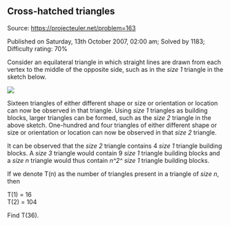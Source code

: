 Cross-hatched triangles
-----------------------

Source: https://projecteuler.net/problem=163

Published on Saturday, 13th October 2007, 02:00 am; Solved by 1183;
Difficulty rating: 70%

Consider an equilateral triangle in which straight lines are drawn from
each vertex to the middle of the opposite side, such as in the *size 1*
triangle in the sketch below.

![](project/images/p163.gif)

Sixteen triangles of either different shape or size or orientation or
location can now be observed in that triangle. Using *size 1* triangles
as building blocks, larger triangles can be formed, such as the *size 2*
triangle in the above sketch. One-hundred and four triangles of either
different shape or size or orientation or location can now be observed
in that *size 2* triangle.

It can be observed that the *size 2* triangle contains 4 *size 1*
triangle building blocks. A *size 3* triangle would contain 9 *size 1*
triangle building blocks and a *size n* triangle would thus contain
*n^2^ size 1* triangle building blocks.

If we denote T(n) as the number of triangles present in a triangle of
*size n*, then

T(1) = 16\
 T(2) = 104

Find T(36).
